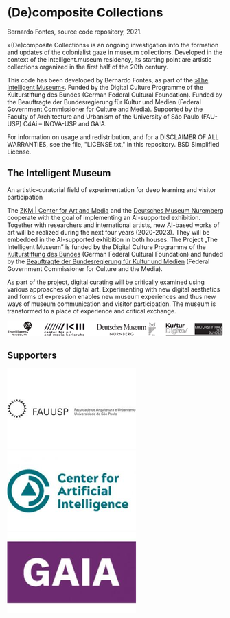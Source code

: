 (De)composite Collections
=========================

Bernardo Fontes, source code repository, 2021.

»(De)composite Collections« is an ongoing investigation into the formation and updates of the colonialist gaze in museum collections. Developed in the context of the intelligent.museum residency, its starting point are artistic collections organized in the first half of the 20th century.

This code has been developed by Bernardo Fontes, as part of the [»The Intelligent Museum«](#the-intelligent-museum). 
Funded by the Digital Culture Programme of the Kulturstiftung des Bundes (German Federal Cultural Foundation). 
Funded by the Beauftragte der Bundesregierung für Kultur und Medien (Federal Government Commissioner for Culture and Media).
Supported by the Faculty of Architecture and Urbanism of the University of São Paulo (FAU-USP) C4Ai – INOVA-USP and GAIA.

For information on usage and redistribution, and for a DISCLAIMER OF ALL WARRANTIES, see the file, "LICENSE.txt," in this repository. 
BSD Simplified License.


The Intelligent Museum
----------------------

An artistic-curatorial field of experimentation for deep learning and visitor participation

The [ZKM | Center for Art and Media](https://zkm.de/en) and the [Deutsches Museum Nuremberg](https://www.deutsches-museum.de/en/nuernberg/information/) cooperate with the goal of implementing an AI-supported exhibition. Together with researchers and international artists, new AI-based works of art will be realized during the next four years (2020-2023). They will be embedded in the AI-supported exhibition in both houses. The Project „The Intelligent Museum” is funded by the Digital Culture Programme of the [Kulturstiftung des Bundes](https://www.kulturstiftung-des-bundes.de/en) (German Federal Cultural Foundation) and funded by the [Beauftragte der Bundesregierung für Kultur und Medien](https://www.bundesregierung.de/breg-de/bundesregierung/staatsministerin-fuer-kultur-und-medien) (Federal Government Commissioner for Culture and the Media).

As part of the project, digital curating will be critically examined using various approaches of digital art. Experimenting with new digital aesthetics and forms of expression enables new museum experiences and thus new ways of museum communication and visitor participation. The museum is transformed to a place of experience and critical exchange.

![Logo](images/Logo_ZKM_DMN_KSB.png)

Supporters
----------

![FAU-USP](images/fauusp.jpg)
![C4Ai- INOVA-USP](images/center_for_artificial_intelligence.jpg)
![GAIA](images/out-gaia.jpg)


